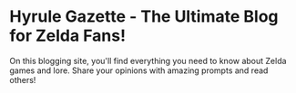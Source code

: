 # Hyrule Gazette - The Ultimate Blog for Zelda Fans!
On this blogging site, you'll find everything you need to know about Zelda games and lore. Share your opinions with amazing prompts and read others!